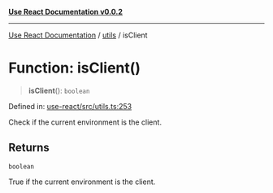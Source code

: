 [**Use React Documentation v0.0.2**](../../README.md)

***

[Use React Documentation](../../modules.md) / [utils](../README.md) / isClient

# Function: isClient()

> **isClient**(): `boolean`

Defined in: [use-react/src/utils.ts:253](https://github.com/stonemjs/use-react/blob/35b6e6a63b128df8b7d2db68dda3eb3286adfc69/src/utils.ts#L253)

Check if the current environment is the client.

## Returns

`boolean`

True if the current environment is the client.
